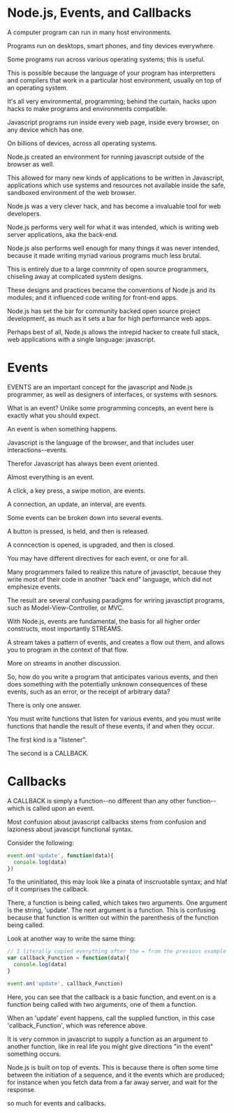 # Node.js, Events, and Callbacks

A computer program can run in many host environments.

Programs run on desktops, smart phones, and tiny devices everywhere.

Some programs run across various operating systems; this is useful.

This is possible because the language of your program has interpretters and compilers that work in a particular host environment, usually on top of an operating system.

It's all very environmental, programming;  behind the curtain, hacks upon hacks to make programs and environments compatible.  

Javascript programs run inside every web page, inside every browser, on any device which has one.  

On billions of devices, across all operating systems.

Node.js created an environment for running javascript outside of the browser as well.

This allowed for many new kinds of applications to be written in Javascript, applications which use systems and resources not available inside the safe, sandboxed environment of the web browser.

Node.js was a very clever hack, and has become a invaluable tool for web developers.

Node.js performs very well for what it was intended, which is writing web server applications, aka the back-end.

Node.js also performs well enough for many things it was never intended, because it made writing myriad various programs much less brutal.

This is entirely due to a large commnity of open source programmers, chiseling away at complicated system designs.

These designs and practices became the conventions of Node.js and its modules; and it influenced code writing for front-end apps.

Node.js has set the bar for community backed open source project development, as much as it sets a bar for high performance web apps.

Perhaps best of all, Node.js allows the intrepid hacker to create full stack, web applications with a single language:  javascript.

# Events

EVENTS are an important concept for the javascript and Node.js programmer, as well as designers of interfaces, or systems with sesnors.

What is an event?  Unlike some programming concepts, an event here is exactly what you should expect.

An event is when something happens.  

Javascript is the language of the browser, and that includes user interactions--events.

Therefor Javascript has always been event oriented.

Almost everything is an event.

A click, a key press, a swipe motion, are events.

A connection, an update, an interval, are events.

Some events can be broken down into several events.

A button is pressed, is held, and then is released.

A conncection is opened, is upgraded, and then is closed.

You may have different directives for each event, or one for all.

Many programmers failed to realize this nature of javasctipt, because they write most of their code in another "back end" language, which did not emphesize events.

The result are several confusing paradigms for wriring javasctipt programs, such as Model-View-Controller, or MVC.

With Node.js, events are fundamental, the basis for all higher order constructs, most importantly STREAMS.

A stream takes a pattern of events, and creates a flow out them, and allows you to program in the context of that flow.

More on streams in another discussion.

So, how do you write a program that anticipates various events, and then does something with the potentially unknown consequences of these events, such as an error, or the receipt of arbitrary data?

There is only one answer.

You must write functions that listen for various events, and you must write functions that handle the result of these events, if and when they occur.

The first kind is a "listener".

The second is a CALLBACK.

# Callbacks

A CALLBACK is simply a function--no different than any other function--which is called upon an event.

Most confusion about javascript callbacks stems from confusion and lazioness about javascipt functional syntax.

Consider the following:

```js
event.on('update', function(data){
  console.log(data)
})
```
To the uninitiated, this may look like a pinata of inscruotable syntax; and hlaf of it comprises the callback.

There, a function is being called, which takes two arguments.  One argument is the string, 'update'.  The next argument is a function.  This is confusing because that function is written out within the parenthesis of the function being called.

Look at another way to write the same thing:
```js
// I literally copied everything after the = from the previous example
var callback_Function = function(data){
  console.log(data)
}

event.on('update', callback_Function)
```

Here, you can see that the callback is a basic function, and event.on is a function being called with two arguments, one of them a function.

When an 'update' event happens, call the supplied function, in this case 'callback_Function', which was reference above.

It is very common in javascript to supply a function as an argument to another function, like in real life you might give directions "in the event" something occurs.

Node.js is built on top of events.  This is because there is often some time between the initiation of a sequence, and it the events which are produced; for instance when you fetch data from a far away server, and wait for the response.

so much for events and callbacks.





